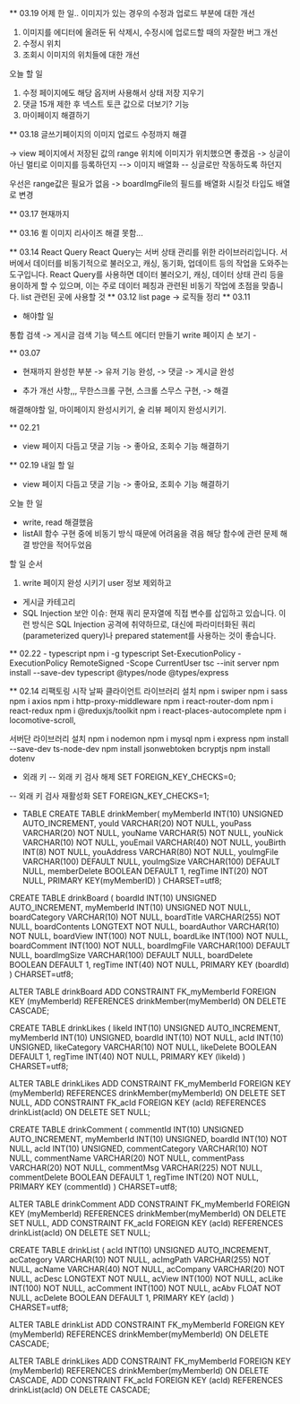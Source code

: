 \*\* 03.19
어제 한 일..
이미지가 있는 경우의 수정과 업로드 부분에 대한 개선
1. 이미지를 에디터에 올려둔 뒤 삭제시, 수정시에 업로드할 때의 자잘한 버그 개선
2. 수정시 위치
3. 조회시 이미지의 위치들에 대한 개선 

오늘 할 일 
1. 수정 페이지에도 해당 옵저버 사용해서 상태 저장 지우기 
2. 댓글 15개 제한 후 넥스트 토큰 값으로 더보기? 기능
3. 마이페이지 해결하기 


\*\* 03.18
글쓰기페이지의 이미지 업로드 수정까지 해결

-> view 페이지에서 저장된 값의 range 위치에 이미지가 위치했으면 좋겠음 
-> 싱글이 아닌 멀티로 이미지를 등록하던지 --> 이미지 배열화 
-- 싱글로만 작동하도록 하던지 

우선은 range값은 필요가 없음 -> boardImgFile의 필드를 배열화 시킬것 타입도 배열로 변경 




\*\* 03.17
현재까지


\*\* 03.16
퀼 이미지 리사이즈 해결 못함...

\*\* 03.14
React Query
React Query는 서버 상태 관리를 위한 라이브러리입니다. 서버에서 데이터를 비동기적으로 불러오고, 캐싱, 동기화, 업데이트 등의 작업을 도와주는 도구입니다. React Query를 사용하면 데이터 불러오기, 캐싱, 데이터 상태 관리 등을 용이하게 할 수 있으며, 이는 주로 데이터 페칭과 관련된 비동기 작업에 초점을 맞춥니다.
list 관련된 곳에 사용할 것 
\*\* 03.12
list page -> 로직들 정리 
\*\* 03.11
- 해야할 일

통합 검색 -> 게시글 검색 기능
텍스트 에디터 만들기 write 페이지 손 보기 - 

\*\* 03.07
- 현재까지 완성한 부분
-> 유저 기능 완성,
-> 댓글
-> 게시글 완성

- 추가 개선 사항,,, 무한스크롤 구현, 스크롤 스무스 구현, -> 해결 

해결해야할 일,
 마이페이지 완성시키기, 술 리뷰 페이지 완성시키기. 


\*\* 02.21
-   view 페이지 다듬고 댓글 기능 -> 좋아요, 조회수 기능 해결하기


\*\* 02.19
내일 할 일

-   view 페이지 다듬고 댓글 기능 -> 좋아요, 조회수 기능 해결하기

오늘 한 일

-   write, read 해결했음
-   listAll 함수 구현 중에 비동기 방식 때문에 어려움을 겪음 해당 함수에 관련 문제 해결 방안을 적어두었음

할 일 순서

1. write 페이지 완성 시키기 user 정보 제외하고

-   게시글 카테고리
-   SQL Injection 보안 이슈: 현재 쿼리 문자열에 직접 변수를 삽입하고 있습니다. 이런 방식은 SQL Injection 공격에 취약하므로, 대신에 파라미터화된 쿼리(parameterized query)나 prepared statement를 사용하는 것이 좋습니다.



\*\* 02.22 - typescript
npm i -g typescript
Set-ExecutionPolicy -ExecutionPolicy RemoteSigned -Scope CurrentUser
tsc --init
server 
npm install --save-dev typescript @types/node @types/express

\*\* 02.14
리팩토링 시작 날짜
클라이언트 라이브러리 설치
npm i swiper
npm i sass
npm i axios
npm i http-proxy-middleware
npm i react-router-dom
npm i react-redux
npm i @reduxjs/toolkit
npm i react-places-autocomplete
npm i locomotive-scroll,

서버단 라이브러리 설치
npm i nodemon
npm i mysql
npm i express
npm install --save-dev ts-node-dev
npm install jsonwebtoken bcryptjs
npm install dotenv

- 외래 키
-- 외래 키 검사 해제
SET FOREIGN_KEY_CHECKS=0;

-- 외래 키 검사 재활성화
SET FOREIGN_KEY_CHECKS=1;

- TABLE 
CREATE TABLE drinkMember(
  myMemberId INT(10) UNSIGNED AUTO_INCREMENT,
  youId VARCHAR(20) NOT NULL,
  youPass VARCHAR(20) NOT NULL,
  youName VARCHAR(5) NOT NULL,
  youNick VARCHAR(10) NOT NULL,
  youEmail VARCHAR(40) NOT NULL,
  youBirth INT(8) NOT NULL,
  youAddress VARCHAR(80) NOT NULL,
  youImgFile VARCHAR(100) DEFAULT NULL,
  youImgSize VARCHAR(100) DEFAULT NULL,
  memberDelete BOOLEAN DEFAULT 1,
  regTime INT(20) NOT NULL,
  PRIMARY KEY(myMemberID)
) CHARSET=utf8;

CREATE TABLE drinkBoard (
  boardId INT(10) UNSIGNED AUTO_INCREMENT,
  myMemberId INT(10) UNSIGNED NOT NULL,
  boardCategory VARCHAR(10) NOT NULL,
  boardTitle VARCHAR(255) NOT NULL,
  boardContents LONGTEXT NOT NULL,
  boardAuthor VARCHAR(10) NOT NULL,
  boardView INT(100) NOT NULL,
  boardLike INT(100) NOT NULL,
  boardComment INT(100) NOT NULL,
  boardImgFile VARCHAR(100) DEFAULT NULL,
  boardImgSize VARCHAR(100) DEFAULT NULL,
  boardDelete BOOLEAN DEFAULT 1,
  regTime INT(40) NOT NULL,
  PRIMARY KEY (boardId)
) CHARSET=utf8;

ALTER TABLE drinkBoard ADD CONSTRAINT FK_myMemberId FOREIGN KEY (myMemberId) REFERENCES drinkMember(myMemberId) ON DELETE CASCADE;

CREATE TABLE drinkLikes (
  likeId INT(10) UNSIGNED AUTO_INCREMENT,
  myMemberId INT(10) UNSIGNED,
  boardId INT(10) NOT NULL,
  acId INT(10) UNSIGNED,
  likeCategory VARCHAR(10) NOT NULL,
  likeDelete BOOLEAN DEFAULT 1,
  regTime INT(40) NOT NULL,
  PRIMARY KEY (likeId)
) CHARSET=utf8;

ALTER TABLE drinkLikes ADD CONSTRAINT FK_myMemberId FOREIGN KEY (myMemberId) REFERENCES drinkMember(myMemberId) ON DELETE SET NULL, ADD CONSTRAINT FK_acId FOREIGN KEY (acId) REFERENCES drinkList(acId) ON DELETE SET NULL;

CREATE TABLE drinkComment (
  commentId INT(10) UNSIGNED AUTO_INCREMENT,
  myMemberId INT(10) UNSIGNED,
  boardId INT(10) NOT NULL,
  acId INT(10) UNSIGNED,
  commentCategory VARCHAR(10) NOT NULL,
  commentName VARCHAR(20) NOT NULL,
  commentPass VARCHAR(20) NOT NULL,
  commentMsg VARCHAR(225) NOT NULL,
  commentDelete BOOLEAN DEFAULT 1,
  regTime INT(20) NOT NULL,
  PRIMARY KEY (commentId)
) CHARSET=utf8;

ALTER TABLE drinkComment ADD CONSTRAINT FK_myMemberId FOREIGN KEY (myMemberId) REFERENCES drinkMember(myMemberId) ON DELETE SET NULL, ADD CONSTRAINT FK_acId FOREIGN KEY (acId) REFERENCES drinkList(acId) ON DELETE SET NULL;

CREATE TABLE drinkList (
  acId INT(10) UNSIGNED AUTO_INCREMENT,
  acCategory VARCHAR(10) NOT NULL,
  acImgPath VARCHAR(255) NOT NULL,
  acName VARCHAR(40) NOT NULL,
  acCompany VARCHAR(20) NOT NULL,
  acDesc LONGTEXT NOT NULL,
  acView INT(100) NOT NULL,
  acLike INT(100) NOT NULL,
  acComment INT(100) NOT NULL,
  acAbv FLOAT NOT NULL,
  acDelete BOOLEAN DEFAULT 1,
  PRIMARY KEY (acId)
) CHARSET=utf8;

ALTER TABLE drinkList ADD CONSTRAINT FK_myMemberId FOREIGN KEY (myMemberId) REFERENCES drinkMember(myMemberId) ON DELETE CASCADE;

ALTER TABLE drinkLikes ADD CONSTRAINT FK_myMemberId FOREIGN KEY (myMemberId) REFERENCES drinkMember(myMemberId) ON DELETE CASCADE, ADD CONSTRAINT FK_acId FOREIGN KEY (acId) REFERENCES drinkList(acId) ON DELETE CASCADE;